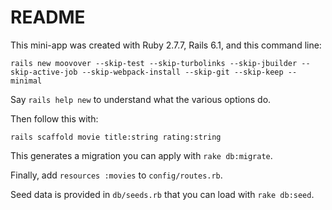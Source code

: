 # README

This mini-app was created with Ruby 2.7.7, Rails 6.1, and this command
line:

`rails new moovover --skip-test --skip-turbolinks --skip-jbuilder --skip-active-job --skip-webpack-install --skip-git --skip-keep --minimal`

Say `rails help new` to understand what the various options do.

Then follow this with:

`rails scaffold movie title:string rating:string`

This generates a migration you can apply with `rake db:migrate`.

Finally, add `resources :movies` to `config/routes.rb`.

Seed data is provided in `db/seeds.rb` that you can load with `rake db:seed`.

